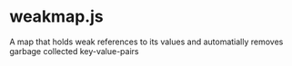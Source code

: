 weakmap.js
==========

A map that holds weak references to its values and automatially removes garbage collected key-value-pairs
